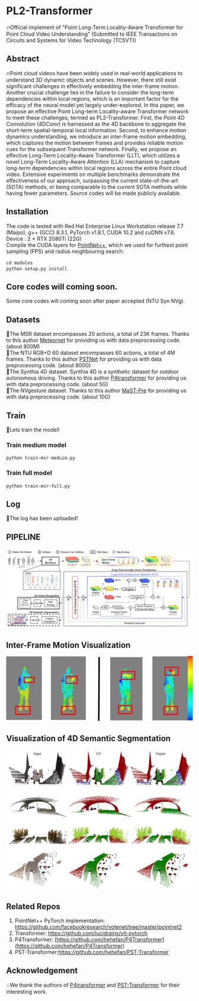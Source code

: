 # PL2-Transformer
🔥Official implement of "Point Long-Term Locality-Aware Transformer for Point Cloud Video Understanding" (Submitted to IEEE Transactions on Circuits and Systems for Video Technology (TCSVT))
## Abstract
🔥Point cloud videos have been widely used in real-world applications to understand 3D dynamic objects and scenes. However, there still exist significant challenges in effectively embedding the inter-frame motion. Another crucial challenge lies in the failure to consider the long-term dependencies within local regions, which is an important factor for the efficacy of the neural model yet largely under-explored. In this paper, we propose an effective Point Long-term Locality-aware Transformer network to meet these challenges, termed as PL2-Transformer. First, the Point 4D Convolution (4DConv) is harnessed as the 4D backbone to aggregate the short-term spatial-temporal local information. Second, to enhance motion dynamics understanding, we introduce an inter-frame motion embedding, which captures the motion between frames and provides reliable motion cues for the subsequent Transformer network. Finally, we propose an effective Long-Term Locality-Aware Transformer (LLT), which utilizes a novel Long-Term Locality-Aware Attention (LLA) mechanism to capture long-term dependencies within local regions across the entire Point cloud video. Extensive experiments on multiple benchmarks demonstrate the effectiveness of our approach, surpassing the current state-of-the-art (SOTA) methods, or being comparable to the current SOTA methods while having fewer parameters. Source codes will be made publicly available. 
## Installation

The code is tested with Red Hat Enterprise Linux Workstation release 7.7 (Maipo), g++ (GCC) 8.3.1, PyTorch v1.8.1, CUDA 10.2 and cuDNN v7.6.  
Device : 2 × RTX 2080Ti (22G)  
Compile the CUDA layers for [PointNet++](http://arxiv.org/abs/1706.02413), which we used for furthest point sampling (FPS) and radius neighbouring search: 
```
cd modules
python setup.py install
```
## Core codes will coming soon.
Some core codes will coming soon after paper accepted (NTU Syn NVg).
## Datasets
🌱The MSR dataset encompasses 20 actions, a total of 23K frames. Thanks to this author [Meteornet](https://github.com/xingyul/meteornet) for providing us with data preprocessing code.
(about 800M)  
🌱The NTU RGB+D 60 dataset encompasses 60 actions, a total of 4M frames. Thanks to this author [PSTNet](https://github.com/hehefan/Point-Spatio-Temporal-Convolution) for providing us with data preprocessing code.
(about 800G)  
🌱The Synthia 4D dataset. Synthia 4D is a synthetic dataset for outdoor autonomous driving. Thanks to this author [P4transformer](https://github.com/hehefan/P4Transformer) for providing us with data preprocessing code.
(about 5G)  
🌱The NVgesture dataset. Thanks to this author [MaST-Pre](https://github.com/JohnsonSign/MaST-Pre) for providing us with data preprocessing code.
(about 10G)  
## Train
🤗Lets train the model!
### Train medium model
```
python train-msr-meduim.py
```
### Train full model
```
python train-msr-full.py
```

## Log
📢The log has been uploaded!

## PIPELINE
![pipeline](https://github.com/I2-Multimedia-Lab/PL2-Transformer/blob/main/Pipeline.png)

## Inter-Frame Motion Visualization
![Motion](https://github.com/I2-Multimedia-Lab/PL2-Transformer/blob/main/Img/Fig5V2.png)

## Visualization of 4D Semantic Segmentation
![visualization](https://github.com/I2-Multimedia-Lab/PL2-Transformer/blob/main/experiments_synthia_visualizationV3.jpg)
## Related Repos

1. PointNet++ PyTorch implementation: https://github.com/facebookresearch/votenet/tree/master/pointnet2
2. Transformer: https://github.com/lucidrains/vit-pytorch
3. P4Transformer: [https://github.com/hehefan/P4Transformer](https://github.com/hehefan/P4Transformer)
4. PST-Transformer:https://github.com/hehefan/PST-Transformer

## Acknowledgement

💡We thank the authors of [P4transformer](https://github.com/hehefan/P4Transformer) and [PST-Transformer](https://github.com/hehefan/PST-Transformer) for their interesting work.

